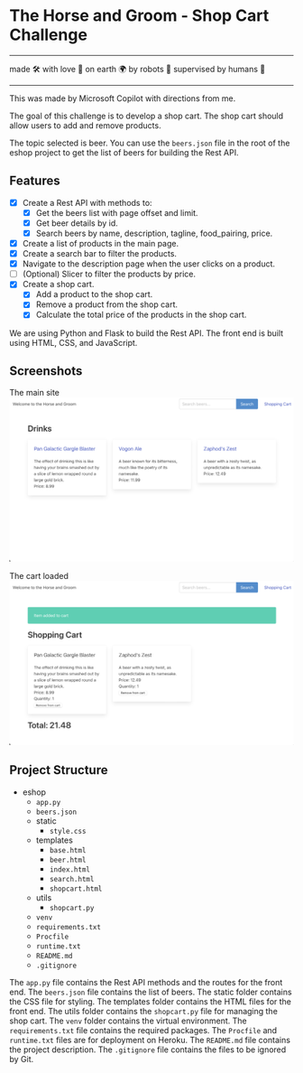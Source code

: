 # The Horse and Groom - Shop Cart Challenge

---

made 🛠️ with love 💖 on earth 🌍 by robots 🤖 supervised by humans 👥

---

This was made by Microsoft Copilot with directions from me.


The goal of this challenge is to develop a shop cart. The shop cart should allow users to add and remove products.

The topic selected is beer. You can use the `beers.json` file in the root of the eshop project to get the list of beers for building the Rest API.

## Features
- [X] Create a Rest API with methods to:
  - [X] Get the beers list with page offset and limit.
  - [X] Get beer details by id.
  - [X] Search beers by name, description, tagline, food_pairing, price.
- [X] Create a list of products in the main page.
- [X] Create a search bar to filter the products.
- [X] Navigate to the description page when the user clicks on a product.
- [ ] (Optional) Slicer to filter the products by price.
- [X] Create a shop cart.
  - [X] Add a product to the shop cart.
  - [X] Remove a product from the shop cart.
  - [X] Calculate the total price of the products in the shop cart.

We are using Python and Flask to build the Rest API. The front end is built using HTML, CSS, and JavaScript.

## Screenshots

The main site
![](screenshot_01.png)

The cart loaded
![](screenshot_02.png)



## Project Structure

- eshop
  - `app.py`
  - `beers.json`
  - static
    - `style.css`
  - templates
    - `base.html`
    - `beer.html`
    - `index.html`
    - `search.html`
    - `shopcart.html`
  - utils
    - `shopcart.py`
  - `venv`
  - `requirements.txt`
  - `Procfile`
  - `runtime.txt`
  - `README.md`
  - `.gitignore`

The `app.py` file contains the Rest API methods and the routes for the front end. The `beers.json` file contains the list of beers. The static folder contains the CSS file for styling. The templates folder contains the HTML files for the front end. The utils folder contains the `shopcart.py` file for managing the shop cart. The `venv` folder contains the virtual environment. The `requirements.txt` file contains the required packages. The `Procfile` and `runtime.txt` files are for deployment on Heroku. The `README.md` file contains the project description. The `.gitignore` file contains the files to be ignored by Git.

